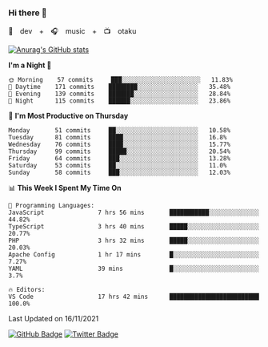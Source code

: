 ### Hi there 👋

🚀　dev　+　🎧　music　+　📺　otaku


[![Anurag's GitHub stats](https://github-readme-stats.vercel.app/api?username=koheitasaka&count_private=true&show_icons=true&theme=monokai)](https://github.com/koheitasaka/github-readme-stats)

<!--START_SECTION:waka-->
**I'm a Night 🦉** 

```text
🌞 Morning    57 commits     ███░░░░░░░░░░░░░░░░░░░░░░   11.83% 
🌆 Daytime    171 commits    ████████░░░░░░░░░░░░░░░░░   35.48% 
🌃 Evening    139 commits    ███████░░░░░░░░░░░░░░░░░░   28.84% 
🌙 Night      115 commits    ██████░░░░░░░░░░░░░░░░░░░   23.86%

```
📅 **I'm Most Productive on Thursday** 

```text
Monday       51 commits     ██░░░░░░░░░░░░░░░░░░░░░░░   10.58% 
Tuesday      81 commits     ████░░░░░░░░░░░░░░░░░░░░░   16.8% 
Wednesday    76 commits     ████░░░░░░░░░░░░░░░░░░░░░   15.77% 
Thursday     99 commits     █████░░░░░░░░░░░░░░░░░░░░   20.54% 
Friday       64 commits     ███░░░░░░░░░░░░░░░░░░░░░░   13.28% 
Saturday     53 commits     ██░░░░░░░░░░░░░░░░░░░░░░░   11.0% 
Sunday       58 commits     ███░░░░░░░░░░░░░░░░░░░░░░   12.03%

```


📊 **This Week I Spent My Time On** 

```text
💬 Programming Languages: 
JavaScript               7 hrs 56 mins       ███████████░░░░░░░░░░░░░░   44.82% 
TypeScript               3 hrs 40 mins       █████░░░░░░░░░░░░░░░░░░░░   20.77% 
PHP                      3 hrs 32 mins       █████░░░░░░░░░░░░░░░░░░░░   20.03% 
Apache Config            1 hr 17 mins        █░░░░░░░░░░░░░░░░░░░░░░░░   7.27% 
YAML                     39 mins             █░░░░░░░░░░░░░░░░░░░░░░░░   3.7%

🔥 Editors: 
VS Code                  17 hrs 42 mins      █████████████████████████   100.0%

```


 Last Updated on 16/11/2021
<!--END_SECTION:waka-->

[![GitHub Badge](https://img.shields.io/badge/GitHub-100000?style=for-the-badge&logo=github&logoColor=white)](https://github.com/koheitasaka)
[![Twitter Badge](https://img.shields.io/badge/Twitter-1DA1F2?style=for-the-badge&logo=twitter&logoColor=white)](https://twitter.com/sleep_asleep_)
